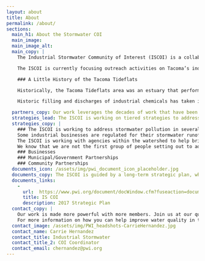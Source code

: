 ```yaml
---
layout: about
title: About
permalink: /about/
sections:
  main_h1: About the Stormwater COI
  main_image:
  main_image_alt:
  main_copy: |
    The Industrial Stormwater Community of Interest (ISCOI) is a collaborative group working to reduce stormwater pollution. ISCOI partners include individuals from a diverse group of organizations, businesses, and agencies located in the Puyallup River Watershed and the City of Tacoma. There is always room at the table for more partners and community input. Please send us an email or come to an ISCOI event if you want to take part in the COI.

    The ISCOI is currently focusing outreach activities on Tacoma’s industrial Tideflats area. The Tacoma Tideflats is our starting point because it is a small area with a high concentration of industrial businesses. The ISCOI plans to expand our outreach into the Nalley Valley industrial corridor as we move out into the rest of the Watershed. Although our outreach focus is in the Tideflats, we are here to support businesses all across the watershed. 

    ### A Little History of the Tacoma Tideflats

    Historically, the Tacoma Tideflats area was an estuary that performed functions that improved water quality. However, over the more than a century of industrial use, most of the Tideflats has been filled and largely covered with impervious surfaces.

    Historic filling and discharges of industrial chemicals has taken its toll causing contamination of soil, groundwater and sediment. As a result the Tacoma Tideflats is within the Commencement Bay Nearshore/Tideflats Superfund Site which was established in 1983. Cleanup actions within the Superfund Site have largely been completed and are being monitored for effectiveness. Discharges of contaminated stormwater have the potential to re-contaminate sites that have been cleaned up. Additional information concerning the Commencement Bay Superfund Site is provided [here.](https://cumulis.epa.gov/supercpad/cursites/csitinfo.cfm?id=1000981) See how the Tideflats changed from the late 1800s to the present scrolling down through the pictorial provided [here](https://wa-sw-ctr.maps.arcgis.com/apps/Cascade/index.html?appid=767eb51aff884d1594542cdc5c52785e).

  partners_copy: Our work leverages the decades of work that have been done by our partners, their projects and programs dedicated to improving the quality of industrial stormwater. We are proud to bring together these dedicated professionals to help tackle the complexities of industrial stormwater; and there is always room at the table for more community input and partners.
  strategies_lead: The ISCOI is working on tiered strategies to address water quality from different aspects. We are focused on permitted business, non-permitted and commercial businesses and community impacts.
  strategies_copy: |
    ### The ISCOI is working to address stormwater pollution in several ways. We are focused on businesses, government and community partnerships.
    Some industrial businesses are regulated for their stormwater runoff under the Department of Ecology’s NPDES permit program. Non-permitted businesses are still required to take steps to prevent pollution by the city or county they're located in.  While many businesses in the area do a great job with their stormwater management, some businesses have barriers to overcome. The ISCOI is working to help businesses tackle those barriers and help promote the unsung compliance heroes working to keep Commencement Bay and the watershed clean.
    The ISCOI is working with agencies within the watershed to help bring attention to the needs and experiences of businesses. And something else.
    We know that we are not the first group of people setting out to address stormwater concerns in our community. The ISCOI is working to identify other groups that we can support or collaborate with to magnify our impact.
    ### Businesses
    ### Municipal/Government Partnerships
    ### Community Partnerships
  documents_icon: /assets/img/pwi_document_icon_placeholder.jpg
  documents_copy: The ISCOI is guided by a long-term strategic plan, which helps a broad range of stakeholders set priorities and allocate resources. Learn more about our approach in these foundational and guiding documents.
  documents_links:
    -
      url:  https://www.pwi.org/document/docWindow.cfm?fuseaction=document.viewDocument&ID=4D63E3A5A99D84AB240880400E28F3E2D352D7DE6D8662E69CF856E23FB39B4422D75C3EE68458C976B8FE4ADCD0C464
      title: IS COI
      description: 2017 Strategic Plan
  contact_copy: |
    Our work is made more powerful with more members. Join us at our quarterly meetings at WSU, Center for Urban Waters. See our calendar for specific dates and locations.
    For more information on how you can help improve water quality in the Puyallup River Watershed and Puget Sound, please contact:
  contact_image: /assets/img/PWI_headshots-CarrieHernandez.jpg
  contact_name: Carrie Hernandez
  contact_title: Industrial Stormwater
  contact_title_2: COI Coordinator
  contact_email: chernandez@pwi.org
---
```

